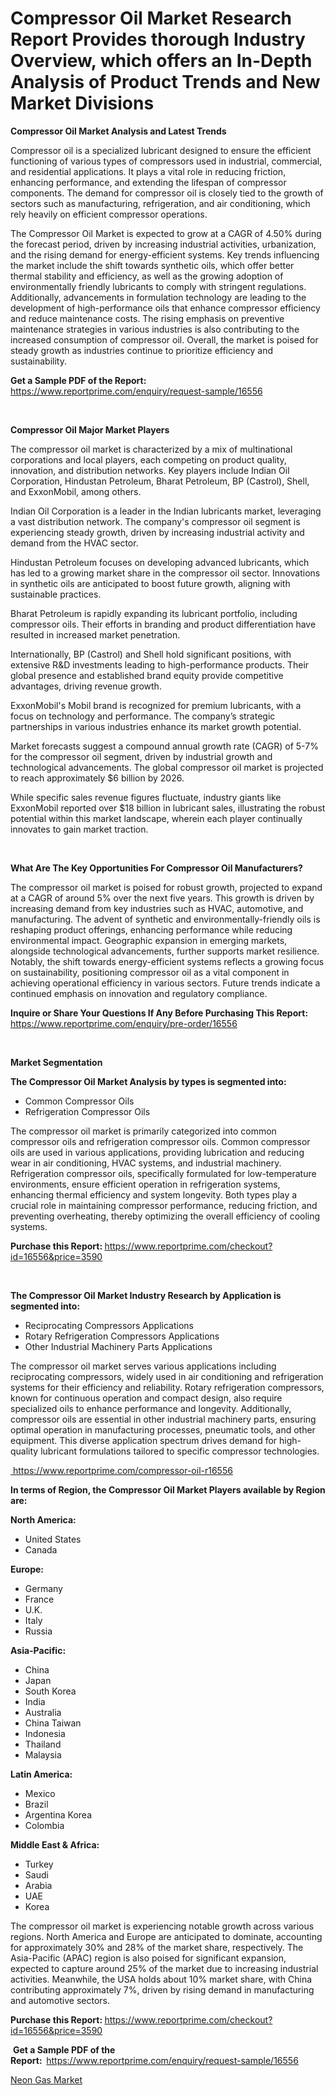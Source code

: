 <p><h1>Compressor Oil Market Research Report Provides thorough Industry Overview, which offers an In-Depth Analysis of Product Trends and New Market Divisions</h1></p><p><strong>Compressor Oil Market Analysis and Latest Trends</strong></p>
<p><p>Compressor oil is a specialized lubricant designed to ensure the efficient functioning of various types of compressors used in industrial, commercial, and residential applications. It plays a vital role in reducing friction, enhancing performance, and extending the lifespan of compressor components. The demand for compressor oil is closely tied to the growth of sectors such as manufacturing, refrigeration, and air conditioning, which rely heavily on efficient compressor operations.</p><p>The Compressor Oil Market is expected to grow at a CAGR of 4.50% during the forecast period, driven by increasing industrial activities, urbanization, and the rising demand for energy-efficient systems. Key trends influencing the market include the shift towards synthetic oils, which offer better thermal stability and efficiency, as well as the growing adoption of environmentally friendly lubricants to comply with stringent regulations. Additionally, advancements in formulation technology are leading to the development of high-performance oils that enhance compressor efficiency and reduce maintenance costs. The rising emphasis on preventive maintenance strategies in various industries is also contributing to the increased consumption of compressor oil. Overall, the market is poised for steady growth as industries continue to prioritize efficiency and sustainability.</p></p>
<p><strong>Get a Sample PDF of the Report:&nbsp;</strong> <a href="https://www.reportprime.com/enquiry/request-sample/16556?utm_campaign=2207&utm_medium=2&utm_source=Github&utm_content=ia&utm_term=18032025&utm_id=compressor-oil">https://www.reportprime.com/enquiry/request-sample/16556</a></p>
<p>&nbsp;</p>
<p><strong>Compressor Oil Major Market Players</strong></p>
<p><p>The compressor oil market is characterized by a mix of multinational corporations and local players, each competing on product quality, innovation, and distribution networks. Key players include Indian Oil Corporation, Hindustan Petroleum, Bharat Petroleum, BP (Castrol), Shell, and ExxonMobil, among others. </p><p>Indian Oil Corporation is a leader in the Indian lubricants market, leveraging a vast distribution network. The company's compressor oil segment is experiencing steady growth, driven by increasing industrial activity and demand from the HVAC sector.</p><p>Hindustan Petroleum focuses on developing advanced lubricants, which has led to a growing market share in the compressor oil sector. Innovations in synthetic oils are anticipated to boost future growth, aligning with sustainable practices.</p><p>Bharat Petroleum is rapidly expanding its lubricant portfolio, including compressor oils. Their efforts in branding and product differentiation have resulted in increased market penetration.</p><p>Internationally, BP (Castrol) and Shell hold significant positions, with extensive R&D investments leading to high-performance products. Their global presence and established brand equity provide competitive advantages, driving revenue growth.</p><p>ExxonMobil's Mobil brand is recognized for premium lubricants, with a focus on technology and performance. The company’s strategic partnerships in various industries enhance its market growth potential.</p><p>Market forecasts suggest a compound annual growth rate (CAGR) of 5-7% for the compressor oil segment, driven by industrial growth and technological advancements. The global compressor oil market is projected to reach approximately $6 billion by 2026.</p><p>While specific sales revenue figures fluctuate, industry giants like ExxonMobil reported over $18 billion in lubricant sales, illustrating the robust potential within this market landscape, wherein each player continually innovates to gain market traction.</p></p>
<p>&nbsp;</p>
<p><strong>What Are The Key Opportunities For Compressor Oil Manufacturers?</strong></p>
<p><p>The compressor oil market is poised for robust growth, projected to expand at a CAGR of around 5% over the next five years. This growth is driven by increasing demand from key industries such as HVAC, automotive, and manufacturing. The advent of synthetic and environmentally-friendly oils is reshaping product offerings, enhancing performance while reducing environmental impact. Geographic expansion in emerging markets, alongside technological advancements, further supports market resilience. Notably, the shift towards energy-efficient systems reflects a growing focus on sustainability, positioning compressor oil as a vital component in achieving operational efficiency in various sectors. Future trends indicate a continued emphasis on innovation and regulatory compliance.</p></p>
<p><strong>Inquire or Share Your Questions If Any Before Purchasing This Report:</strong> <a href="https://www.reportprime.com/enquiry/pre-order/16556?utm_campaign=2207&utm_medium=2&utm_source=Github&utm_content=ia&utm_term=18032025&utm_id=compressor-oil">https://www.reportprime.com/enquiry/pre-order/16556</a></p>
<p>&nbsp;</p>
<p><strong>Market Segmentation</strong></p>
<p><strong>The Compressor Oil Market Analysis by types is segmented into:</strong></p>
<p><ul><li>Common Compressor Oils</li><li>Refrigeration Compressor Oils</li></ul></p>
<p><p>The compressor oil market is primarily categorized into common compressor oils and refrigeration compressor oils. Common compressor oils are used in various applications, providing lubrication and reducing wear in air conditioning, HVAC systems, and industrial machinery. Refrigeration compressor oils, specifically formulated for low-temperature environments, ensure efficient operation in refrigeration systems, enhancing thermal efficiency and system longevity. Both types play a crucial role in maintaining compressor performance, reducing friction, and preventing overheating, thereby optimizing the overall efficiency of cooling systems.</p></p>
<p><strong>Purchase this Report:&nbsp;</strong><a href="https://www.reportprime.com/checkout?id=16556&price=3590&utm_campaign=2207&utm_medium=2&utm_source=Github&utm_content=ia&utm_term=18032025&utm_id=compressor-oil">https://www.reportprime.com/checkout?id=16556&price=3590</a></p>
<p>&nbsp;</p>
<p><strong>The Compressor Oil Market Industry Research by Application is segmented into:</strong></p>
<p><ul><li>Reciprocating Compressors Applications</li><li>Rotary Refrigeration Compressors Applications</li><li>Other Industrial Machinery Parts Applications</li></ul></p>
<p><p>The compressor oil market serves various applications including reciprocating compressors, widely used in air conditioning and refrigeration systems for their efficiency and reliability. Rotary refrigeration compressors, known for continuous operation and compact design, also require specialized oils to enhance performance and longevity. Additionally, compressor oils are essential in other industrial machinery parts, ensuring optimal operation in manufacturing processes, pneumatic tools, and other equipment. This diverse application spectrum drives demand for high-quality lubricant formulations tailored to specific compressor technologies.</p></p>
<p><a href="https://www.reportprime.com/compressor-oil-r16556?utm_campaign=2207&utm_medium=2&utm_source=Github&utm_content=ia&utm_term=18032025&utm_id=compressor-oil">&nbsp;https://www.reportprime.com/compressor-oil-r16556</a></p>
<p><strong>In terms of Region, the Compressor Oil Market Players available by Region are:</strong></p>
<p>
    <p> <strong> North America: </strong>
        <ul>
            <li>United States</li>
            <li>Canada</li>
        </ul>
        </p> 
    <p> <strong> Europe: </strong>
        <ul>
            <li>Germany</li>
            <li>France</li>
            <li>U.K.</li>
            <li>Italy</li>
            <li>Russia</li>
        </ul>
        </p> 
    <p> <strong> Asia-Pacific: </strong>
        <ul>
            <li>China</li>
            <li>Japan</li>
            <li>South Korea</li>
            <li>India</li>
            <li>Australia</li>
            <li>China Taiwan</li>
            <li>Indonesia</li>
            <li>Thailand</li>
            <li>Malaysia</li>
        </ul>
        </p> 
    <p> <strong> Latin America: </strong>
        <ul>
            <li>Mexico</li>
            <li>Brazil</li>
            <li>Argentina Korea</li>
            <li>Colombia</li>
        </ul>
        </p> 
    <p> <strong> Middle East & Africa: </strong>
        <ul>
            <li>Turkey</li>
            <li>Saudi</li>
            <li>Arabia</li>
            <li>UAE</li>
            <li>Korea</li>
        </ul>
    </p>
    </p>
<p><p>The compressor oil market is experiencing notable growth across various regions. North America and Europe are anticipated to dominate, accounting for approximately 30% and 28% of the market share, respectively. The Asia-Pacific (APAC) region is also poised for significant expansion, expected to capture around 25% of the market due to increasing industrial activities. Meanwhile, the USA holds about 10% market share, with China contributing approximately 7%, driven by rising demand in manufacturing and automotive sectors.</p></p>
<p><strong>Purchase this Report: </strong><a href="https://www.reportprime.com/checkout?id=16556&price=3590&utm_campaign=2207&utm_medium=2&utm_source=Github&utm_content=ia&utm_term=18032025&utm_id=compressor-oil">https://www.reportprime.com/checkout?id=16556&price=3590</a></p>
<p>&nbsp;<strong>Get a Sample PDF of the Report:&nbsp;&nbsp;</strong><a href="https://www.reportprime.com/enquiry/request-sample/16556?utm_campaign=2207&utm_medium=2&utm_source=Github&utm_content=ia&utm_term=18032025&utm_id=compressor-oil">https://www.reportprime.com/enquiry/request-sample/16556</a></p>
<p><strong></strong></p>
<p><p><a href="https://github.com/arionmp/Market-Research-Report-List-5/blob/main/neon-gas-market.md?utm_campaign=2207&utm_medium=2&utm_source=Github&utm_content=ia&utm_term=18032025&utm_id=compressor-oil">Neon Gas Market</a></p></p>